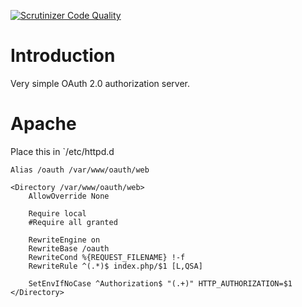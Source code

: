 [![Scrutinizer Code Quality](https://scrutinizer-ci.com/g/fkooman/oauth/badges/quality-score.png?b=master)](https://scrutinizer-ci.com/g/fkooman/oauth/?branch=master)

# Introduction
Very simple OAuth 2.0 authorization server.

# Apache
Place this in `/etc/httpd.d

    Alias /oauth /var/www/oauth/web

    <Directory /var/www/oauth/web>
        AllowOverride None

        Require local
        #Require all granted

        RewriteEngine on
        RewriteBase /oauth
        RewriteCond %{REQUEST_FILENAME} !-f
        RewriteRule ^(.*)$ index.php/$1 [L,QSA]

        SetEnvIfNoCase ^Authorization$ "(.+)" HTTP_AUTHORIZATION=$1
    </Directory>

